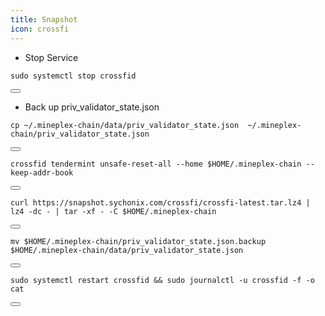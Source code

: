 ```yaml
---
title: Snapshot
icon: crossfi
---
```



- Stop Service

<div class="code-block-wrapper">
  <pre><code>sudo systemctl stop crossfid</code></pre>
  <button class="copy-btn" data-target="sudo systemctl stop crossfid"><i class="fas fa-copy"></i></button>
</div>

- Back up priv_validator_state.json

<div class="code-block-wrapper">
  <pre><code>cp ~/.mineplex-chain/data/priv_validator_state.json  ~/.mineplex-chain/priv_validator_state.json</code></pre>
  <button class="copy-btn" data-target="cp ~/.mineplex-chain/data/priv_validator_state.json  ~/.mineplex-chain/priv_validator_state.json"><i class="fas fa-copy"></i></button>
</div>

<div class="code-block-wrapper">
  <pre><code>crossfid tendermint unsafe-reset-all --home $HOME/.mineplex-chain --keep-addr-book</code></pre>
  <button class="copy-btn" data-target="crossfid tendermint unsafe-reset-all --home $HOME/.mineplex-chain --keep-addr-book"><i class="fas fa-copy"></i></button>
</div>

<div class="code-block-wrapper">
  <pre><code>curl https://snapshot.sychonix.com/crossfi/crossfi-latest.tar.lz4 | lz4 -dc - | tar -xf - -C $HOME/.mineplex-chain</code></pre>
  <button class="copy-btn" data-target="curl https://snapshot.sychonix.com/crossfi/crossfi-latest.tar.lz4 | lz4 -dc - | tar -xf - -C $HOME/.mineplex-chain"><i class="fas fa-copy"></i></button>
</div>

<div class="code-block-wrapper">
  <pre><code>mv $HOME/.mineplex-chain/priv_validator_state.json.backup $HOME/.mineplex-chain/data/priv_validator_state.json</code></pre>
  <button class="copy-btn" data-target="mv $HOME/.mineplex-chain/priv_validator_state.json.backup $HOME/.mineplex-chain/data/priv_validator_state.json"><i class="fas fa-copy"></i></button>
</div>

<div class="code-block-wrapper">
  <pre><code>sudo systemctl restart crossfid && sudo journalctl -u crossfid -f -o cat</code></pre>
  <button class="copy-btn" data-target="sudo systemctl restart crossfid && sudo journalctl -u crossfid -f -o cat"><i class="fas fa-copy"></i></button>
</div>
